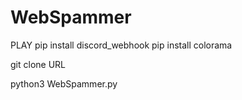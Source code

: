 # WebSpammer
 PLAY
pip install discord_webhook
pip install colorama

git clone URL

python3 WebSpammer.py
